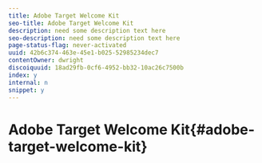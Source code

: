 ```yaml
---
title: Adobe Target Welcome Kit
seo-title: Adobe Target Welcome Kit
description: need some description text here
seo-description: need some description text here
page-status-flag: never-activated
uuid: 42b6c374-463e-45e1-b025-52985234dec7
contentOwner: dwright
discoiquuid: 18ad29fb-0cf6-4952-bb32-10ac26c7500b
index: y
internal: n
snippet: y
---
```


# Adobe Target Welcome Kit{#adobe-target-welcome-kit}

![]()

